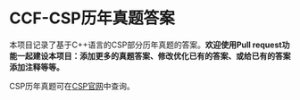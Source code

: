 # CCF-CSP历年真题答案

本项目记录了基于C++语言的CSP部分历年真题的答案。<b>欢迎使用Pull request功能一起建设本项目：添加更多的真题答案、修改优化已有的答案、或给已有的答案添加注释等等。</b>

CSP历年真题可在[CSP官网](https://www.cspro.org)中查询。

